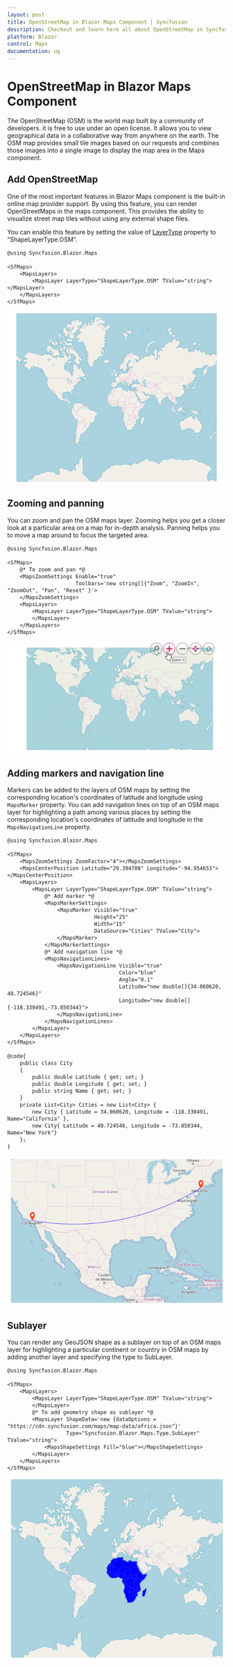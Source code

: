 ```yaml
---
layout: post
title: OpenStreetMap in Blazor Maps Component | Syncfusion
description: Checkout and learn here all about OpenStreetMap in Syncfusion Blazor Maps component and much more details.
platform: Blazor
control: Maps
documentation: ug
---
```


# OpenStreetMap in Blazor Maps Component

The OpenStreetMap (OSM) is the world map built by a community of developers. it is free to use under an open license. It allows you to view geographical data in a collaborative way from anywhere on the earth. The OSM map provides small tile images based on our requests and combines those images into a single image to display the map area in the Maps component.

## Add OpenStreetMap

One of the most important features in Blazor Maps component is the built-in online map provider support. By using this feature, you can render OpenStreetMaps in the maps component. This provides the ability to visualize street map tiles without using any external shape files.

You can enable this feature by setting the value of [LayerType](https://help.syncfusion.com/cr/aspnetcore-blazor/Syncfusion.Blazor.Maps.ShapeLayerType.html) property to “ShapeLayerType.OSM”.

```cshtml
@using Syncfusion.Blazor.Maps

<SfMaps>
    <MapsLayers>
        <MapsLayer LayerType="ShapeLayerType.OSM" TValue="string"></MapsLayer>
    </MapsLayers>
</SfMaps>
```

![Open street map](../images/MapProviders/OSM.png)

## Zooming and panning

You can zoom and pan the OSM maps layer. Zooming helps you get a closer look at a particular area on a map for in-depth analysis. Panning helps you to move a map around to focus the targeted area.

```cshtml
@using Syncfusion.Blazor.Maps

<SfMaps>
    @* To zoom and pan *@
    <MapsZoomSettings Enable="true"
                      Toolbars='new string[]{"Zoom", "ZoomIn", "ZoomOut", "Pan", "Reset" }'>
    </MapsZoomSettings>
    <MapsLayers>
        <MapsLayer LayerType="ShapeLayerType.OSM" TValue="string">
        </MapsLayer>
    </MapsLayers>
</SfMaps>
```

![OpenStreetMap with zooming](../images/MapProviders/osm-zooming.gif)

## Adding markers and navigation line

Markers can be added to the layers of OSM maps by setting the corresponding location's coordinates of latitude and longitude using `MapsMarker` property. You can add navigation lines on top of an OSM maps layer for highlighting a path among various places by setting the corresponding location's coordinates of latitude and longitude in the `MapsNavigationLine` property.

```cshtml
@using Syncfusion.Blazor.Maps

<SfMaps>
    <MapsZoomSettings ZoomFactor="4"></MapsZoomSettings>
    <MapsCenterPosition Latitude="29.394708" Longitude="-94.954653"></MapsCenterPosition>
    <MapsLayers>
        <MapsLayer LayerType="ShapeLayerType.OSM" TValue="string">
            @* Add marker *@
            <MapsMarkerSettings>
                <MapsMarker Visible="true"
                            Height="25"
                            Width="15"
                            DataSource="Cities" TValue="City">
                </MapsMarker>
            </MapsMarkerSettings>
            @* Add navigation line *@
            <MapsNavigationLines>
                <MapsNavigationLine Visible="true"
                                    Color="blue"
                                    Angle="0.1"
                                    Latitude="new double[]{34.060620, 40.724546}"
                                    Longitude="new double[]{-118.330491,-73.850344}">
                </MapsNavigationLine>
            </MapsNavigationLines>
        </MapsLayer>
    </MapsLayers>
</SfMaps>

@code{
    public class City
    {
        public double Latitude { get; set; }
        public double Longitude { get; set; }
        public string Name { get; set; }
    }
    private List<City> Cities = new List<City> {
        new City { Latitude = 34.060620, Longitude = -118.330491,  Name="California" },
        new City{ Latitude = 40.724546, Longitude = -73.850344,  Name="New York"}
    };
}
```

![OpenStreetMap with markers and navigation line](../images/MapProviders/marker-and-line.png)

## Sublayer

You can render any GeoJSON shape as a sublayer on top of an OSM maps layer for highlighting a particular continent or country in OSM maps by adding another layer and specifying the type to SubLayer.

```cshtml
@using Syncfusion.Blazor.Maps

<SfMaps>
    <MapsLayers>
        <MapsLayer LayerType="ShapeLayerType.OSM" TValue="string">
        </MapsLayer>
        @* To add geometry shape as sublayer *@
        <MapsLayer ShapeData='new {dataOptions = "https://cdn.syncfusion.com/maps/map-data/africa.json"}'
                   Type="Syncfusion.Blazor.Maps.Type.SubLayer" TValue="string">
            <MapsShapeSettings Fill="blue"></MapsShapeSettings>
        </MapsLayer>
    </MapsLayers>
</SfMaps>
```

![OpenStreetMap with sub layer](../images/MapProviders/sublayer.png)